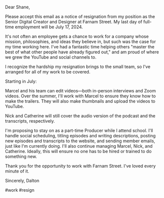 Dear Shane,

Please accept this email as a notice of resignation from my position as the Senior Digital Creator and Designer at Farnam Street. My last day of full-time employment will be July 17, 2024.

It's not often an employee gets a chance to work for a company whose mission, philosophies, and ideas they believe in, but such was the case for my time working here. I've had a fantastic time helping others "master the best of what other people have already figured out," and am proud of where we grew the YouTube and social channels to.

I recognize the hardship my resignation brings to the small team, so I've arranged for all of my work to be covered.

Starting in July:

Marcel and his team can edit videos—both in-person interviews and Zoom videos. Over the summer, I'll work with Marcel to ensure they know how to make the trailers. They will also make thumbnails and upload the videos to YouTube.

Nick and Catherine will still cover the audio version of the podcast and the transcripts, respectively.

I'm proposing to stay on as a part-time Producer while I attend school. I'll handle social scheduling, titling episodes and writing descriptions, posting new episodes and transcripts to the website, and sending member emails, just like I'm currently doing. I'll also continue managing Marcel, Nick, and Catherine. Ideally, this will ensure no one has to be hired or trained to do something new.

Thank you for the opportunity to work with Farnam Street. I've loved every minute of it.

Sincerely,
Dalton

#work #resign